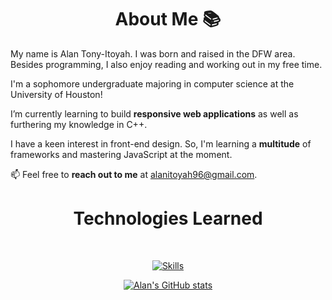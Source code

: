   <div class="container">
    <h1 align = "center"> About Me 📚</h1>
    <p>
      My name is Alan Tony-Itoyah. I was born and raised in the DFW area. Besides programming, I also enjoy reading and working out in my free time.
    </p>
    <p>
      I'm a sophomore undergraduate majoring in computer science at the University of Houston!
    </p>
    <p>
      I’m currently learning to build <strong>responsive web applications</strong> as well as furthering my knowledge in C++.
    </p>
    <p>
      I have a keen interest in front-end design. So, I'm learning a <strong>multitude</strong> of frameworks and mastering JavaScript at the moment.
    </p>
    <p>
      📫 Feel free to <strong>reach out to me</strong> at <a href="mailto:alanitoyah96@gmail.com">alanitoyah96@gmail.com</a>.
    </p>
    <div class="skills">
      <h1 align = "center" > Technologies Learned </h1>
      <br>
      <p align = "center">
        <a href="https://skillicons.dev">
          <img src="https://skillicons.dev/icons?i=html,css,js,nodejs,npm,react,git,github,c,cs,cpp,py,pycharm,figma," alt="Skills">
        </a>
      </p>
    </div>
    <div class="stats">
      <p align = "center">
        <a href="https://github.com/atonyit/github-readme-stats">
          <img src="https://github-readme-stats.vercel.app/api?username=atonyit" alt="Alan's GitHub stats">
        </p>
    </div>
